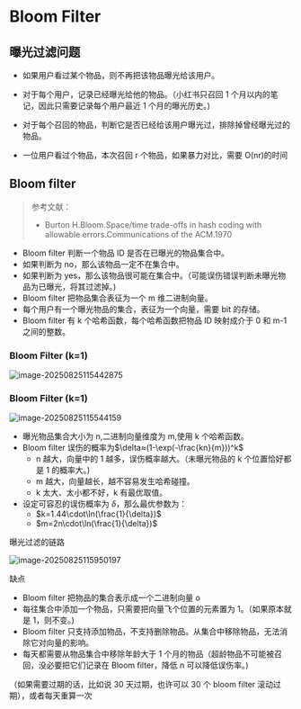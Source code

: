 # Bloom Filter

## 曝光过滤问题

- 如果用户看过某个物品，则不再把该物品曝光给该用户。

- 对于每个用户，记录已经曝光给他的物品。（小红书只召回 1 个月以内的笔记，因此只需要记录每个用户最近 1 个月的曝光历史。)

- 对于每个召回的物品，判断它是否已经给该用户曝光过，排除掉曾经曝光过的物品。

- 一位用户看过个物品，本次召回 r 个物品，如果暴力对比，需要 O(nr)的时间

## Bloom filter

> 参考文献：
>
> - Burton H.Bloom.Space/time trade-offs in hash coding with allowable errors.Communications of the ACM.1970

- Bloom filter 判断一个物品 ID 是否在已曝光的物品集合中。
- 如果判断为 no，那么该物品一定不在集合中。
- 如果判断为 yes，那么该物品很可能在集合中。（可能误伤错误判断未曝光物品为已曝光，将其过滤掉。)
- Bloom filter 把物品集合表征为一个 m 维二进制向量。
- 每个用户有一个曝光物品的集合，表征为一个向量，需要 bit 的存储。
- Bloom filter 有 k 个哈希函数，每个哈希函数把物品 ID 映射成介于 0 和 m-1 之间的整数。

### Bloom Filter (k=1)

![image-20250825115442875](https://gcore.jsdelivr.net/gh/davidliuk/images@master/image-20250825115442875.png)

### Bloom Filter (k=1)

![image-20250825115544159](https://gcore.jsdelivr.net/gh/davidliuk/images@master/image-20250825115544159.png)

- 曝光物品集合大小为 n,二进制向量维度为 m,使用 k 个哈希函数。
- Bloom filter 误伤的概率为$\delta≈(1-\exp(-\frac{kn}{m}))^k$
  - n 越大，向量中的 1 越多，误伤概率越大。（未曝光物品的 k 个位置恰好都是 1 的概率大。)
  - m 越大，向量越长，越不容易发生哈希碰撞。
  - k 太大、太小都不好，k 有最优取值。
- 设定可容忍的误伤概率为 $\delta$，那么最优参数为：
  - $k=1.44\cdot\ln(\frac{1}{\delta})$
  - $m=2n\cdot\ln(\frac{1}{\delta})$

曝光过滤的链路

![image-20250825115950197](https://gcore.jsdelivr.net/gh/davidliuk/images@master/image-20250825115950197.png)

缺点

- Bloom filter 把物品的集合表示成一个二进制向量 o
- 每往集合中添加一个物品，只需要把向量飞个位置的元素置为 1。（如果原本就是 1，则不变。)
- Bloom filter 只支持添加物品，不支持删除物品。从集合中移除物品，无法消除它对向量的影响。
- 每天都需要从物品集合中移除年龄大于 1 个月的物品（超龄物品不可能被召回，没必要把它们记录在 Bloom filter，降低 n 可以降低误伤率。)

（如果需要过期的话，比如说 30 天过期，也许可以 30 个 bloom filter 滚动过期），或者每天重算一次
